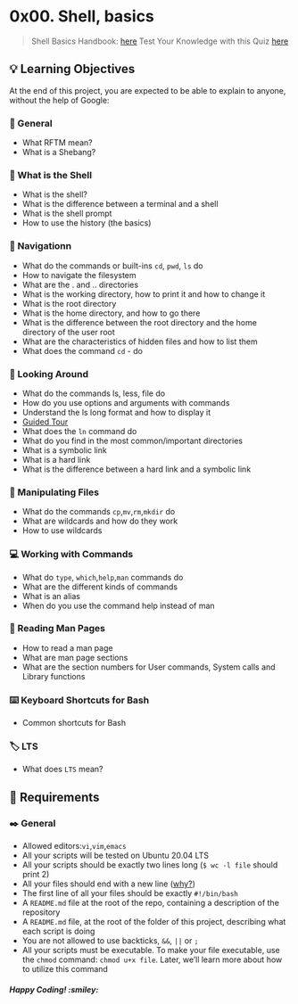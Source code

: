 # 0x00. Shell, basics
> Shell Basics
Handbook: <a href="https://github.com/Mercy30-eng/alx-system_engineering-devops/blob/main/0x00-shell_basics/0000-Handbook.pdf">here</a>
Test Your Knowledge with this Quiz <a href="https://github.com/Mercy30-eng/alx-system_engineering-devops/blob/main/0x00-shell_basics/Mini%20Quiz.pdf">here</a>

## :bulb: Learning Objectives
At the end of this project, you are expected to be able to explain to anyone, without the help of Google:
### :flashlight: General
- What RFTM mean?
- What is a Shebang?
### :turtle: What is the Shell
- What is the shell?
- What is the difference between a terminal and a shell
- What is the shell prompt
- How to use the history (the basics)
### :mag_right:  Navigationn
- What do the commands or built-ins `cd`, `pwd`, `ls` do
- How to navigate the filesystem
- What are the . and .. directories
- What is the working directory, how to print it and how to change it
- What is the root directory
- What is the home directory, and how to go there
- What is the difference between the root directory and the home directory of the user root
- What are the characteristics of hidden files and how to list them
- What does the command `cd` - do
### :eyes: Looking Around
- What do the commands ls, less, file do
- How do you use options and arguments with commands
- Understand the ls long format and how to display it
- <a href="https://linuxcommand.org/lc3_lts0040.php">Guided Tour</a>
- What does the `ln` command do
- What do you find in the most common/important directories
- What is a symbolic link
- What is a hard link
- What is the difference between a hard link and a symbolic link
### :bookmark_tabs: Manipulating Files
- What do the commands `cp`,`mv`,`rm`,`mkdir` do 
- What are wildcards and how do they work
- How to use wildcards
### :computer: Working with Commands
- What do `type`, `which`,`help`,`man` commands do
- What are the different kinds of commands
- What is an alias
- When do you use the command help instead of man
### :page_with_curl: Reading Man Pages
- How to read a man page
- What are man page sections
- What are the section numbers for User commands, System calls and Library functions
### :keyboard:  Keyboard Shortcuts for Bash
- Common shortcuts for Bash
### :label:  LTS
- What does `LTS` mean?
## :bookmark: Requirements
### :black_nib: General
- Allowed editors:`vi`,`vim`,`emacs`
- All your scripts will be tested on Ubuntu 20.04 LTS
- All your scripts should be exactly two lines long (`$ wc -l file` should print 2)
- All your files should end with a new line (<a href="https://unix.stackexchange.com/questions/18743/whats-the-point-in-adding-a-new-line-to-the-end-of-a-file/18789">why?</a>)
- The first line of all your files should be exactly `#!/bin/bash`
- A `README.md` file at the root of the repo, containing a description of the repository
- A `README.md` file, at the root of the folder of this project, describing what each script is doing
- You are not allowed to use backticks, `&&`, `||` or `;`
- All your scripts must be executable. To make your file executable, use the `chmod` command: `chmod u+x file`. Later, we’ll learn more about how to utilize this command

<h5>Happy Coding! :smiley: </h5>

